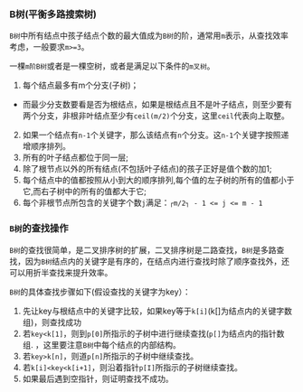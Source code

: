 ### B树(平衡多路搜索树) 

`B树`中所有结点中孩子结点个数的最大值成为`B树`的阶，通常用`m`表示，从查找效率考虑，一般要求`m>=3`。

一棵`m阶B树`或者是一棵空树，或者是满足以下条件的`m叉树`。
1. 每个结点最多有m个分支(子树)；
  + 而最少分支数要看是否为根结点，如果是根结点且不是叶子结点，则至少要有两个分支，非根非叶结点至少有`ceil(m/2)`个分支，这里`ceil`代表向上取整。
2. 如果一个结点有`n-1`个关键字，那么该结点有`n`个分支。这`n-1`个关键字按照递增顺序排列。
3. 所有的叶子结点都位于同一层;
4. 除了根节点以外的所有结点(不包括叶子结点)的孩子正好是值个数的加1;
5. 每个结点中的值都按照从小到大的顺序排列,每个值的左子树的所有的值都小于它,而右子树中的所有的值都大于它;
6. 每个非根节点所包含的关键字个数`j`满足：`┌m/2┐ - 1 <= j <= m - 1`

### `B树`的查找操作
`B树`的查找很简单，是二叉排序树的扩展，二叉排序树是二路查找，`B树`是多路查找，因为`B树`结点内的关键字是有序的，在结点内进行查找时除了顺序查找外，还可以用折半查找来提升效率。

`B树`的具体查找步骤如下(假设查找的关键字为key）：
1. 先让key与根结点中的关键字比较，如果key等于`k[i]`(k[]为结点内的关键字数组)，则查找成功
2. 若`key<k[1]`，则到`p[0]`所指示的子树中进行继续查找(`p[]`为结点内的指针数组. ，这里要注意`B树`中每个结点的内部结构。
3. 若`key>k[n]`，则道`p[n]`所指示的子树中继续查找。
4. 若`k[i]<key<k[i+1]`，则沿着指针`p[I]`所指示的子树继续查找。
5. 如果最后遇到空指针，则证明查找不成功。

